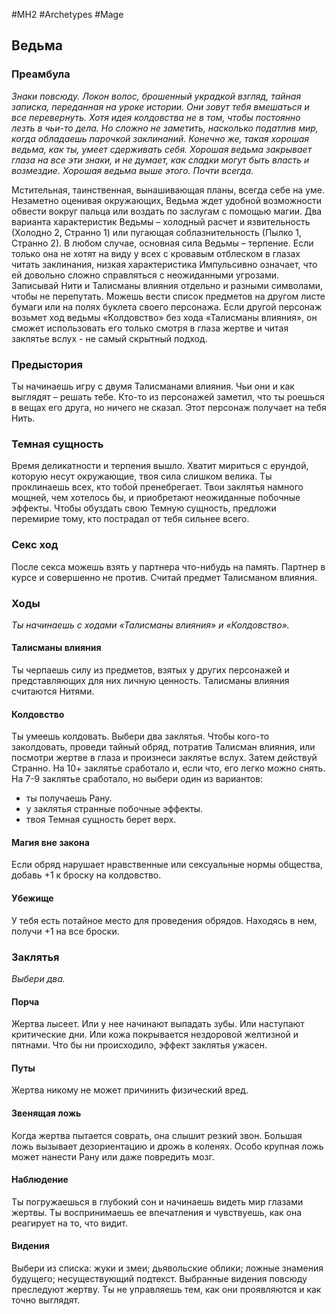 #MH2 #Archetypes #Mage 
## Ведьма

### Преамбула

*Знаки повсюду. Локон волос, брошенный украдкой взгляд, тайная записка, переданная на уроке истории. Они зовут тебя вмешаться и все перевернуть. Хотя идея колдовства не в том, чтобы постоянно лезть в чьи-то дела. Но сложно не заметить, насколько податлив мир, когда обладаешь парочкой заклинаний. 
Конечно же, такая хорошая ведьма, как ты, умеет сдерживать себя. Хорошая ведьма закрывает глаза на все эти знаки, и не думает, как сладки могут быть власть и возмездие. Хорошая ведьма выше этого. Почти всегда.*

Мстительная, таинственная, вынашивающая планы, всегда себе на уме. Незаметно оценивая окружающих, Ведьма ждет удобной возможности обвести вокруг пальца или воздать по заслугам с помощью магии. 
Два варианта характеристик Ведьмы – холодный расчет и язвительность (Холодно 2, Странно 1) или пугающая соблазнительность (Пылко 1, Странно 2). В любом случае, основная сила Ведьмы – терпение. Если только она не хотят на виду у всех с кровавым отблеском в глазах читать заклинания, низкая характеристика Импульсивно означает, что ей довольно сложно справляться с неожиданными угрозами. 
Записывай Нити и Талисманы влияния отдельно и разными символами, чтобы не перепутать. Можешь вести список предметов на другом листе бумаги или на полях буклета своего персонажа. 
Если другой персонаж возьмет ход ведьмы «Колдовство» без хода «Талисманы влияния», он сможет использовать его только смотря в глаза жертве и читая заклятье вслух - не самый скрытный подход.

### Предыстория

Ты начинаешь игру с двумя Талисманами влияния. Чьи они и как выглядят – решать тебе. 
Кто-то из персонажей заметил, что ты роешься в вещах его друга, но ничего не сказал. Этот персонаж получает на тебя Нить.

### Темная сущность

Время деликатности и терпения вышло. Хватит мириться с ерундой, которую несут окружающие, твоя сила слишком велика. Ты проклинаешь всех, кто тобой пренебрегает. Твои заклятья намного мощней, чем хотелось бы, и приобретают неожиданные побочные эффекты. Чтобы обуздать свою Темную сущность, предложи перемирие тому, кто пострадал от тебя сильнее всего.

### Секс ход

После секса можешь взять у партнера что-нибудь на память. Партнер в курсе и совершенно не против. Считай предмет Талисманом влияния.

### Ходы
*Ты начинаешь с ходами «Талисманы влияния» и «Колдовство».*

#### Талисманы влияния
Ты черпаешь силу из предметов, взятых у других персонажей и представляющих для них личную ценность. Талисманы влияния считаются Нитями. 

#### Колдовство
Ты умеешь колдовать. Выбери два заклятья. Чтобы кого-то заколдовать, проведи тайный обряд, потратив Талисман влияния, или посмотри жертве в глаза и произнеси заклятье вслух. Затем действуй Странно. На 10+ заклятье сработало и, если что, его легко можно снять. На 7-9 заклятье сработало, но выбери один из вариантов: 
- ты получаешь Рану. 
- у заклятья странные побочные эффекты. 
- твоя Темная сущность берет верх. 

#### Магия вне закона
Если обряд нарушает нравственные или сексуальные нормы общества, добавь +1 к броску на колдовство. 

#### Убежище
У тебя есть потайное место для проведения обрядов. Находясь в нем, получи +1 на все броски.


### Заклятья
*Выбери два.* 

#### Порча
Жертва лысеет. Или у нее начинают выпадать зубы. Или наступают критические дни. Или кожа покрывается нездоровой желтизной и пятнами. Что бы ни происходило, эффект заклятья ужасен. 

#### Путы
Жертва никому не может причинить физический вред. 

#### Звенящая ложь
Когда жертва пытается соврать, она слышит резкий звон. Большая ложь вызывает дезориентацию и дрожь в коленях. Особо крупная ложь может нанести Рану или даже повредить мозг. 

#### Наблюдение
Ты погружаешься в глубокий сон и начинаешь видеть мир глазами жертвы. Ты воспринимаешь ее впечатления и чувствуешь, как она реагирует на то, что видит. 

#### Видения
Выбери из списка: жуки и змеи; дьявольские облики; ложные знамения будущего; несуществующий подтекст. Выбранные видения повсюду преследуют жертву. Ты не управляешь тем, как они проявляются и как точно выглядят.